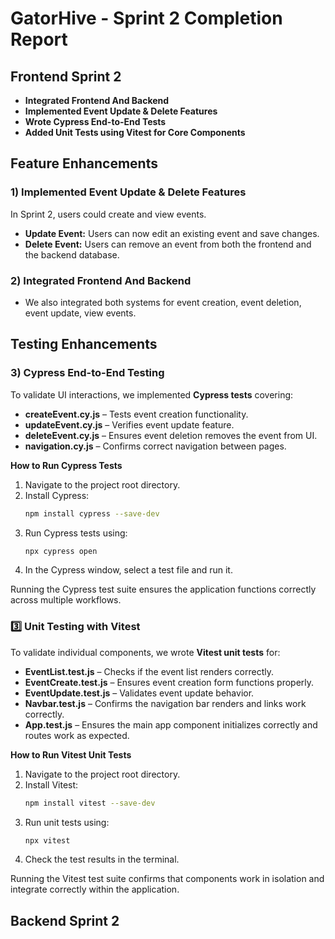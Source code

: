 # GatorHive - Sprint 2 Completion Report


## Frontend Sprint 2 

- **Integrated Frontend And Backend**
- **Implemented Event Update & Delete Features** 
- **Wrote Cypress End-to-End Tests** 
- **Added Unit Tests using Vitest for Core Components** 

## Feature Enhancements

### 1) Implemented Event Update & Delete Features
In Sprint 2, users could create and view events. 
- **Update Event:** Users can now edit an existing event and save changes.
- **Delete Event:** Users can remove an event from both the frontend and the backend database.

### 2) Integrated Frontend And Backend
 - We also integrated both systems for event creation, event deletion, event update, view events.

## Testing Enhancements

### 3) Cypress End-to-End Testing
To validate UI interactions, we implemented **Cypress tests** covering:
- **createEvent.cy.js** – Tests event creation functionality.
- **updateEvent.cy.js** – Verifies event update feature.
- **deleteEvent.cy.js** – Ensures event deletion removes the event from UI.
- **navigation.cy.js** – Confirms correct navigation between pages.

**How to Run Cypress Tests**
1. Navigate to the project root directory.
2. Install Cypress:
   ```bash
   npm install cypress --save-dev
   ```
3. Run Cypress tests using:
   ```bash
   npx cypress open
   ```
4. In the Cypress window, select a test file and run it.

 Running the Cypress test suite ensures the application functions correctly across multiple workflows.

### 3️⃣ Unit Testing with Vitest
To validate individual components, we wrote **Vitest unit tests** for:
- **EventList.test.js** – Checks if the event list renders correctly.
- **EventCreate.test.js** – Ensures event creation form functions properly.
- **EventUpdate.test.js** – Validates event update behavior.
- **Navbar.test.js** – Confirms the navigation bar renders and links work correctly.
- **App.test.js** – Ensures the main app component initializes correctly and routes work as expected.

**How to Run Vitest Unit Tests**
1. Navigate to the project root directory.
2. Install Vitest:
   ```bash
   npm install vitest --save-dev
   ```
3. Run unit tests using:
   ```bash
   npx vitest
   ```
4. Check the test results in the terminal.

 Running the Vitest test suite confirms that components work in isolation and integrate correctly within the application.

## Backend Sprint 2 








